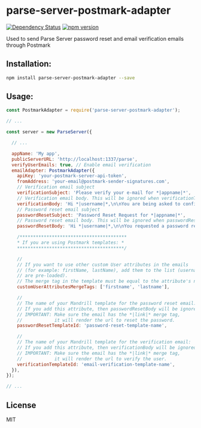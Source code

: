 # parse-server-postmark-adapter
[![Dependency Status](https://david-dm.org/glennreyes/parse-server-postmark-adapter.svg)](https://david-dm.org/glennreyes/parse-server-postmark-adapter)
[![npm version](https://badge.fury.io/js/parse-server-postmark-adapter.svg)](https://badge.fury.io/js/parse-server-postmark-adapter)

Used to send Parse Server password reset and email verification emails through Postmark

## Installation:

```bash
npm install parse-server-postmark-adapter --save
```

## Usage:

```js
const PostmarkAdapter = require('parse-server-postmark-adapter');

// ...

const server = new ParseServer({

  // ...

  appName: 'My app',
  publicServerURL: 'http://localhost:1337/parse',
  verifyUserEmails: true, // Enable email verification
  emailAdapter: PostmarkAdapter({
    apiKey: 'your-postmark-server-api-token',
    fromAddress: 'your-email@postmark-sender-signatures.com',
    // Verification email subject
    verificationSubject: 'Please verify your e-mail for *|appname|*',
    // Verification email body. This will be ignored when verificationTemplateName is used.
    verificationBody: 'Hi *|username|*,\n\nYou are being asked to confirm the e-mail address *|email|* with *|appname|*\n\nClick here to confirm it:\n*|link|*',
    // Password reset email subject
    passwordResetSubject: 'Password Reset Request for *|appname|*',
    // Password reset email body. This will be ignored when passwordResetTemplateName is used.
    passwordResetBody: 'Hi *|username|*,\n\nYou requested a password reset for *|appname|*.\n\nClick here to reset it:\n*|link|*',

    /****************************************
    * If you are using Postmark templates: *
    ****************************************/

    //
    // If you want to use other custom User attributes in the emails
    // (for example: firstName, lastName), add them to the list (username and email 
    // are pre-loaded).
    // The merge tag in the template must be equal to the attribute's name.
    customUserAttributesMergeTags: ['firstname', 'lastname'],

    //
    // The name of your Mandrill template for the password reset email:
    // If you add this attribute, then passwordResetBody will be ignored.
    // IMPORTANT: Make sure the email has the *|link|* merge tag,
    //            it will render the url to reset the password.
    passwordResetTemplateId: 'password-reset-template-name',

    //
    // The name of your Mandrill template for the verification email:
    // If you add this attribute, then verificationBody will be ignored.
    // IMPORTANT: Make sure the email has the *|link|* merge tag,
    //            it will render the url to verify the user.
    verificationTemplateId: 'email-verification-template-name',
  }),
});

// ...
```

## License
MIT
